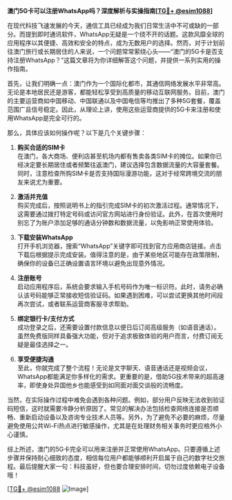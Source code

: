 **澳门5G卡可以注册WhatsApp吗？深度解析与实操指南[[TG💪+ @esim1088](https://t.me/s/esim1088)]**

在现代科技飞速发展的今天，通信工具已经成为我们日常生活中不可或缺的一部分。而提到即时通讯软件，WhatsApp无疑是一个绕不开的话题。这款风靡全球的应用程序以其便捷、高效和安全的特点，成为无数用户的选择。然而，对于计划前往澳门旅行或长期居住的人来说，一个问题常常萦绕心头——“澳门的5G卡是否支持注册WhatsApp？”这篇文章将为你详细解答这个问题，并提供一系列实用的操作指南。

首先，让我们明确一点：澳门作为一个国际化都市，其通信网络发展水平非常高。无论是本地居民还是游客，都能轻松享受到高质量的移动互联网服务。目前，澳门的主要运营商如中国移动、中国联通以及中国电信等均推出了多种5G套餐，覆盖范围广且信号稳定。因此，从理论上讲，使用这些运营商提供的5G卡来注册和使用WhatsApp是完全可行的。

那么，具体应该如何操作呢？以下是几个关键步骤：

1. **购买合适的SIM卡**  
   在澳门，各大商场、便利店甚至机场内都有售卖各类SIM卡的摊位。如果你已经决定要长期居住或者频繁往返澳门，建议选择包含数据流量的大容量套餐。同时，注意检查所购SIM卡是否支持国际漫游功能，这对于经常跨境交流的朋友来说尤为重要。

2. **激活并充值**  
   购买完成后，按照说明书上的指引完成SIM卡的初次激活过程。通常情况下，这需要通过拨打特定号码或访问官方网站进行身份验证。此外，在首次使用时别忘了为账户添加足够的通话分钟数和数据流量，以免影响正常使用体验。

3. **下载安装WhatsApp**  
   打开手机浏览器，搜索“WhatsApp”关键字即可找到官方应用商店链接。点击下载后根据提示完成安装。值得注意的是，由于某些地区可能存在政策限制，确保你的设备已正确设置语言环境以避免出现意外情况。

4. **注册账号**  
   启动应用程序后，系统会要求输入手机号码作为唯一标识符。此时，请务必确认该号码能够正常接收短信验证码。如果遇到困难，可以尝试更换其他时间段再次尝试，或者联系运营商客服寻求帮助。

5. **绑定银行卡/支付方式**  
   成功登录之后，还需要设置付款信息以便日后订阅高级服务（如语音通话）。虽然免费版同样具备强大功能，但对于追求极致体验的用户而言，付费订阅无疑是最佳选择之一。

6. **享受便捷沟通**  
   至此，你就完成了整个流程！无论是文字聊天、语音通话还是视频会议，WhatsApp都能满足你多样化的需求。更重要的是，借助5G技术带来的超高速率，即使身处异国他乡也能感受到如同面对面交谈般的流畅度。

当然，在实际操作过程中难免会遇到各种问题。例如，部分用户反映无法收到验证码短信，这时就需要冷静分析原因了。常见的解决办法包括检查网络连接是否顺畅、重新启动设备以及咨询专业技术人员等。另外，为了避免不必要的麻烦，尽量避免使用公共Wi-Fi热点进行敏感操作，尤其是在处理财务相关事务时更应格外小心谨慎。

综上所述，澳门的5G卡完全可以用来注册并正常使用WhatsApp。只要遵循上述步骤并保持耐心细致的态度，相信每位用户都能够顺利开启属于自己的数字社交旅程。最后提醒大家一句：科技虽好，但也要合理安排时间，切勿过度依赖电子设备哦！

[[TG💪+ @esim1088](https://t.me/s/esim1088) ![Image](https://i.postimg.cc/4NQfJmqS/Snipaste-2025-05-13-00-14-12.png)]